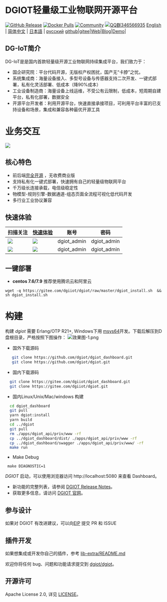 # DGIOT轻量级工业物联网开源平台

[![GitHub Release](https://img.shields.io/github/release/dgiot/dgiot?color=brightgreen)](https://github.com/dgiot/dgiot/releases)
[![Docker Pulls](https://img.shields.io/docker/pulls/dgiot/dgiot)](https://hub.docker.com/r/dgiot/dgiot)
[![Community](https://img.shields.io/badge/Community-DGIOT-yellow)](https://tech.iotn2n.com)
[![QQ群346566935](https://img.shields.io/badge/QQ群-346566935-brightgreen)](https://jq.qq.com/?_wv=1027&k=LipWZvDe)
[English](./README.md) | [简体中文](./README-CN.md) | [日本語](./README-JP.md) | [русский](./README-RU.md)
[github](https://github.com/dgiot?from=git)|[gitee](https://www.iotn2n.com?from=git)|[Web](https://www.iotn2n.com?from=git)|[Blog](https://tech.iotn2n.com?from=git)|[Demo](https://prod.iotn2n.com?from=git)|
## DG-IoT简介
DG-IoT是是国内首款轻量级开源工业物联网持续集成平台，我们致力于：
+ 国企研究院：平台代码开源，无版权产权困扰，国产无“卡脖”之忧。
+ 系统集成商：海量设备接入、多型号设备与传感器支持二次开发、一键式部署，私有化灵活部署、低成本（降90%成本）
+ 工业设备制造商：海量设备上线运维，不受公有云限制，低成本，短周期自建平台，私有化部署，数据安全
+ 开源平台开发者：利用开源平台，快速直接承接项目，可利用平台丰富的已支持设备和场景，集成和兼容各种最优开源工具
# 业务交互
![](http://dgiot-1253666439.cos.ap-shanghai-fsi.myqcloud.com/msys64/dgiot_arch.jpg)
## 核心特色
+ 前后端[完全开源](https://github.com/dgiot/dgiot/blob/master/Platform-service.md) ，无收费商业版
+ 支持私有化一键式部署，快速拥有自己的轻量级物联网平台
+ 千万级长连接承载，电信级稳定性
+ 物模型-规则引擎-数据通道-组态页面全流程可视化低代码开发
+ 多行业工业协议兼容
## 快速体验
|扫描关注|[快速体验](https://prod.iotn2n.com/)|账号|密码|
|---|---|---|---|
|![](https://user-images.githubusercontent.com/51999461/144572983-16bf3223-a00b-4cd6-9446-cb652f81c8af.png)|![](http://dgiot-1253666439.cos.ap-shanghai-fsi.myqcloud.com/dgiot_release/dgiot_wechat.jpg)|dgiot_admin|dgiot_admin|
|![](http://dgiot-1253666439.cos.ap-shanghai-fsi.myqcloud.com/wechat/qrcode.png)|![](http://dgiot-1253666439.cos.ap-shanghai-fsi.myqcloud.com/dgiot_release/dgiot_dashboard.png) |dgiot_admin|dgiot_admin|
## 一键部署
+ **centos 7.6/7.9** 推荐使用腾讯云和阿里云
```
wget -q https://gitee.com/dgiiot/dgiot/raw/master/dgiot_install.sh  && sh dgiot_install.sh
```
# 构建
 构建 *dgiot* 需要 Erlang/OTP R21+, Windows下用 [msys64](http://dgiot-1253666439.cos.ap-shanghai-fsi.myqcloud.com/msys64/msys64.zip)开发。下载后解压到D盘根目录，严格按照下图操作：
![效果图-1.png](http://dgiot-1253666439.cos.ap-shanghai-fsi.myqcloud.com/msys64/%E6%95%88%E6%9E%9C%E5%9B%BE-1.png)
 +  国外下载源码
  ```bash
     git clone https://github.com/dgiot/dgiot_dashboard.git
     git clone https://github.com/dgiot/dgiot.git
   ```
 +  国内下载源码
   ```bash
     git clone https://gitee.com/dgiiot/dgiot_dashboard.git
     git clone https://gitee.com/dgiiot/dgiot.git
   ```
 +  国内Linux/Unix/Mac/windows 构建
  ```bash
    cd dgiot_dashboard
    git pull
    yarn dgiot:install
    yarn build
    cd ../dgiot
    git pull
    rm ./apps/dgiot_api/priv/www -rf
    cp ../dgiot_dashboard/dist/ ./apps/dgiot_api/priv/www -rf
    cp ../dgiot_dashboard/swagger ./apps/dgiot_api/priv/www/ -rf
    make run
 ```
+ Make Debug
 ```
  make DIAGNOSTIC=1
 ```
*DGIOT* 启动，可以使用浏览器访问 http://localhost:5080 来查看 Dashboard。

- 新功能的完整列表，请参阅 [DGIOT Release Notes](https://github.com/dgiot/dgiot/releases)。
- 获取更多信息，请访问 [DGIOT 官网](https://tech.iotn2n.com/)。

## 参与设计

如果对 DGIOT 有改进建议，可以向[EIP](https://github.com/dgiot/eip) 提交 PR 和 ISSUE

## 插件开发

如果想集成或开发你自己的插件，参考 [lib-extra/README.md](./lib-extra/README.md)

欢迎你将任何 bug、问题和功能请求提交到 [dgiot/dgiot](https://github.com/dgiot/dgiot/issues)。

## 开源许可
Apache License 2.0, 详见 [LICENSE](./LICENSE)。
